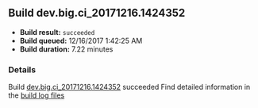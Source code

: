## Build dev.big.ci_20171216.1424352
- **Build result:** `succeeded`
- **Build queued:** 12/16/2017 1:42:25 AM
- **Build duration:** 7.22 minutes
### Details
Build [dev.big.ci_20171216.1424352](https://winappstudio.visualstudio.com/web/build.aspx?pcguid=a4ef43be-68ce-4195-a619-079b4d9834c2&builduri=vstfs%3a%2f%2f%2fBuild%2fBuild%2f24352) succeeded
Find detailed information in the [build log files](https://uwpctdiags.blob.core.windows.net/buildlogs/dev.big.ci_20171216.1424352_logs.zip)
